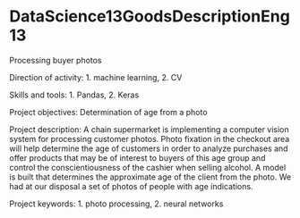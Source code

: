# DataScience13GoodsDescriptionEng13

Processing buyer photos

Direction of activity: 1. machine learning, 2. CV

Skills and tools: 1. Pandas, 2. Keras

Project objectives: Determination of age from a photo

Project description: A chain supermarket is implementing a computer vision system for processing customer photos. Photo fixation in the checkout area will help determine the age of customers in order to analyze purchases and offer products that may be of interest to buyers of this age group and control the conscientiousness of the cashier when selling alcohol. A model is built that determines the approximate age of the client from the photo. We had at our disposal a set of photos of people with age indications.

Project keywords: 1. photo processing, 2. neural networks
